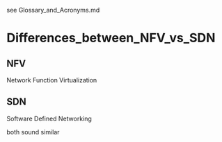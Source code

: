 see Glossary_and_Acronyms.md


# Differences_between_NFV_vs_SDN

## NFV 
Network Function Virtualization

## SDN
Software Defined Networking

both sound similar
